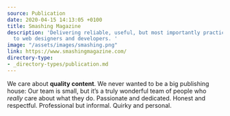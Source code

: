```yaml
---
source: Publication
date: 2020-04-15 14:13:05 +0100
title: Smashing Magazine
description: 'Delivering reliable, useful, but most importantly practical articles
  to web designers and developers. '
image: "/assets/images/smashing.png"
link: https://www.smashingmagazine.com/
directory-type: 
- _directory-types/publication.md
---
```

We care about **quality content**. We never wanted to be a big publishing house: Our team is small, but it’s a truly wonderful team of people who _really_ care about what they do. Passionate and dedicated. Honest and respectful. Professional but informal. Quirky and personal.